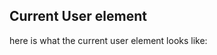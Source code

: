 ## Current User element

here is what the current user element looks like:

<webc-cbr-current-user></webc-cbr-current-user>